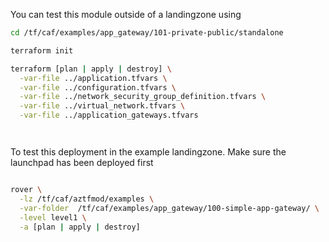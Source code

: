 You can test this module outside of a landingzone using

```bash
cd /tf/caf/examples/app_gateway/101-private-public/standalone

terraform init

terraform [plan | apply | destroy] \
  -var-file ../application.tfvars \
  -var-file ../configuration.tfvars \
  -var-file ../network_security_group_definition.tfvars \
  -var-file ../virtual_network.tfvars \
  -var-file ../application_gateways.tfvars




```

To test this deployment in the example landingzone. Make sure the launchpad has been deployed first

```bash

rover \
  -lz /tf/caf/aztfmod/examples \
  -var-folder  /tf/caf/examples/app_gateway/100-simple-app-gateway/ \
  -level level1 \
  -a [plan | apply | destroy]

```